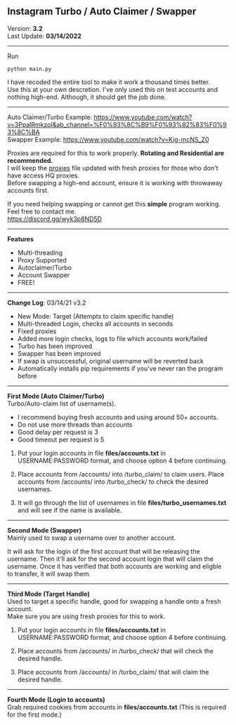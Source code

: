 ## Instagram Turbo / Auto Claimer / Swapper
Version: **3.2**<br>
Last Update: **03/14/2022**<br>
<hr>

Run
```
python main.py
```

I have recoded the entire tool to make it work a thousand times better.<br>
Use this at your own descretion. I've only used this on test accounts and nothing high-end. Although, it should get the job done.<br>

<hr>

Auto Claimer/Turbo Example: https://www.youtube.com/watch?v=3PpalRmkzoI&ab_channel=%F0%93%8C%B9%F0%93%82%83%F0%93%8C%BA<br>
Swapper Example: https://www.youtube.com/watch?v=Kig-mcNS_Z0

Proxies are required for this to work properly. **Rotating and Residential are recommended.** <br>
I will keep the <a target="_blank" href="https://raw.githubusercontent.com/itsunderscores/Instagram-Auto-Claimer-Swapper/main/files/proxies.txt">proxies</a> file updated with fresh proxies for those who don't have access HQ proxies.<br>
Before swapping a high-end account, ensure it is working with throwaway accounts first.

If you need helping swapping or cannot get this **simple** program working. Feel free to contact me.<br>
https://discord.gg/wyk3p8ND5D

<hr>

**Features**
- Multi-threading<br>
- Proxy Supported
- Autoclaimer/Turbo
- Account Swapper
- FREE!

<hr>

**Change Log**: 03/14/21 v3.2
- New Mode: Target (Attempts to claim specific handle)
- Multi-threaded Login, checks all accounts in seconds
- Fixed proxies
- Added more login checks, logs to file which accounts work/failed
- Turbo has been improved
- Swapper has been improved
- If swap is unsuccessful, original username will be reverted back
- Automatically installs pip requirements if you've never ran the program before

<hr>

**First Mode (Auto Claimer/Turbo)**<br>
Turbo/Auto-claim list of username(s).

* I recommend buying fresh accounts and using around 50+ accounts.
* Do not use more threads than accounts
* Good delay per request is 3
* Good timeout per request is 5

1) Put your login accounts in file **files/accounts.txt** in USERNAME:PASSWORD format, and choose option 4 before continuing.

2) Place accounts from /accounts/ into /turbo_claim/ to claim users. Place accounts from /accounts/ into /turbo_check/ to check the desired usernames.

3) It will go through the list of usernames in file **files/turbo_usernames.txt** and will see if the name is available.

<hr>

**Second Mode (Swapper)**<br>
Mainly used to swap a username over to another account.

It will ask for the login of the first account that will be releasing the username. Then it'll ask for the second account login that will claim the username. Once it has verified that both accounts are working and eligble to transfer, it will swap them.

<hr>

**Third Mode (Target Handle)**<br>
Used to target a specific handle, good for swapping a handle onto a fresh account.<br>
Make sure you are using fresh proxies for this to work.

1) Put your login accounts in file **files/accounts.txt** in USERNAME:PASSWORD format, and choose option 4 before continuing.

2) Place accounts from /accounts/ in /turbo_check/ that will check the desired handle.

3) Place accounts from /accounts/ in /turbo_claim/ that will claim the desired handle.

<hr>

**Fourth Mode (Login to accounts)**<br>
Grab required cookies from accounts in **files/accounts.txt** (This is required for the first mode.)

